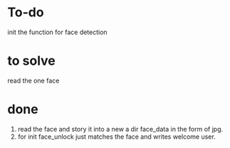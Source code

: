# To-do
init the function for face detection

# to solve
read the one face

# done
1. read the face and story it into a new a dir face_data in the form of jpg.
2. for init face_unlock just matches the face and writes welcome user.
